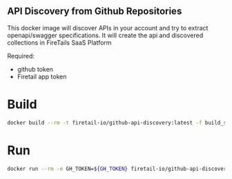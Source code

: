 ## API Discovery from Github Repositories

This docker image will discover APIs in your account and try to extract openapi/swagger specifications. It will create the api and discovered collections in FireTails SaaS Platform

Required:
  - github token
  - Firetail app token

# Build
```BASH
docker build --rm -t firetail-io/github-api-discovery:latest -f build_setup/Dockerfile .
```

# Run
```BASH
docker run --rm -e GH_TOKEN=${GH_TOKEN} firetail-io/github-api-discovery:latest
```